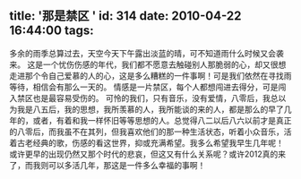 title: '那是禁区 '
id: 314
date: 2010-04-22 16:44:00
tags:
---

多余的雨季总算过去，天空今天下午露出淡蓝的晴，可不知道雨什么时候又会袭来。
  这是一个忧伤伤感的年代，我们都不愿意去触碰别人那脆弱的心，却又很想走进那个令自己爱慕的人的心，这是多么糟糕的一件事啊！可是我们依然在寻找雨等待，相信会有那么一天的。
  情感是一片禁区，每个人都想闯进去得分，可是闯入禁区也是最容易受伤的。
  可怜的我们，只有音乐，没有爱情，八零后，我总以为我是八五后，我的思想，我所羡慕的人，我所能谈的来的人，都是那么的早了几年的，或者，有着和我一样怀旧等等思想的人。总觉得八二以后八六以前才是真正的八零后，而我虽不在其列，但我喜欢他们的那一种生活状态，听着小众音乐，活着古老经典的歌，伤感的看这世界，抑或充满希望。我多么希望我早生几年呢！
  或许更早的出现仍然又那个时代的悲哀，但这又有什么关系呢？或许2012真的来了，而我则可以多活几年，那这是一件多么幸福的事啊！